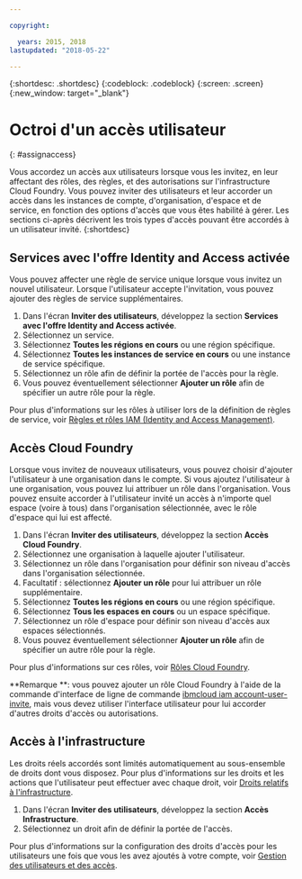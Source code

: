 ```yaml
---

copyright:

  years: 2015, 2018
lastupdated: "2018-05-22"

---
```


{:shortdesc: .shortdesc}
{:codeblock: .codeblock}
{:screen: .screen}
{:new_window: target="_blank"}

# Octroi d'un accès utilisateur
{: #assignaccess}

Vous accordez un accès aux utilisateurs lorsque vous les invitez, en leur affectant des rôles, des règles, et des autorisations sur l'infrastructure Cloud Foundry. Vous pouvez inviter des utilisateurs et leur accorder un accès dans les instances de compte, d'organisation, d'espace et de service, en fonction des options d'accès que vous êtes habilité à gérer. Les sections ci-après décrivent les trois types d'accès pouvant être accordés à un utilisateur invité.
{:shortdesc}

## Services avec l'offre Identity and Access activée

Vous pouvez affecter une règle de service unique lorsque vous invitez un nouvel utilisateur. Lorsque l'utilisateur accepte l'invitation, vous pouvez ajouter des règles de service supplémentaires.

1. Dans l'écran **Inviter des utilisateurs**, développez la section **Services avec l'offre Identity and Access activée**.
2. Sélectionnez un service.
3. Sélectionnez **Toutes les régions en cours** ou une région spécifique.
4. Sélectionnez **Toutes les instances de service en cours** ou une instance de service spécifique.
5. Sélectionnez un rôle afin de définir la portée de l'accès pour la règle.
6. Vous pouvez éventuellement sélectionner **Ajouter un rôle** afin de spécifier un autre rôle pour la règle.

Pour plus d'informations sur les rôles à utiliser lors de la définition de règles de service, voir [Règles et rôles IAM (Identity and Access Management)](/docs/iam/users_roles.html#iamusermanpol).

## Accès Cloud Foundry

Lorsque vous invitez de nouveaux utilisateurs, vous pouvez choisir d'ajouter l'utilisateur à une organisation dans le compte. Si vous ajoutez l'utilisateur à une organisation, vous pouvez lui attribuer un rôle dans l'organisation. Vous pouvez ensuite accorder à l'utilisateur invité un accès à n'importe quel espace (voire à tous) dans l'organisation sélectionnée, avec le rôle d'espace qui lui est affecté.

1. Dans l'écran **Inviter des utilisateurs**, développez la section **Accès Cloud Foundry**.
2. Sélectionnez une organisation à laquelle ajouter l'utilisateur.
3. Sélectionnez un rôle dans l'organisation pour définir son niveau d'accès dans l'organisation sélectionnée.
4. Facultatif : sélectionnez **Ajouter un rôle** pour lui attribuer un rôle supplémentaire.
5. Sélectionnez **Toutes les régions en cours** ou une région spécifique.
6. Sélectionnez **Tous les espaces en cours** ou un espace spécifique.
7. Sélectionnez un rôle d'espace pour définir son niveau d'accès aux espaces sélectionnés.
8. Vous pouvez éventuellement sélectionner **Ajouter un rôle** afin de spécifier un autre rôle pour la règle.

Pour plus d'informations sur ces rôles, voir [Rôles Cloud Foundry](/docs/iam/users_roles.html#cfroles).

**Remarque **: vous pouvez ajouter un rôle Cloud Foundry à l'aide de la commande d'interface de ligne de commande [ibmcloud iam account-user-invite](/docs/cli/reference/bluemix_cli/bx_cli.html#ibmcloud_iam_account_user_invite), mais vous devez utiliser l'interface utilisateur pour lui accorder d'autres droits d'accès ou autorisations.

## Accès à l'infrastructure

Les droits réels accordés sont limités automatiquement au sous-ensemble de droits dont vous disposez. Pour plus d'informations sur les droits et les actions que l'utilisateur peut effectuer avec chaque droit, voir [Droits relatifs à l'infrastructure](/docs/iam/users_roles.html#infrapermissions).

1. Dans l'écran **Inviter des utilisateurs**, développez la section **Accès Infrastructure**.
2. Sélectionnez un droit afin de définir la portée de l'accès.

Pour plus d'informations sur la configuration des droits d'accès pour les utilisateurs une fois que vous les avez ajoutés à votre compte, voir [Gestion des utilisateurs et des accès](/docs/iam/iamusermanage.html).
